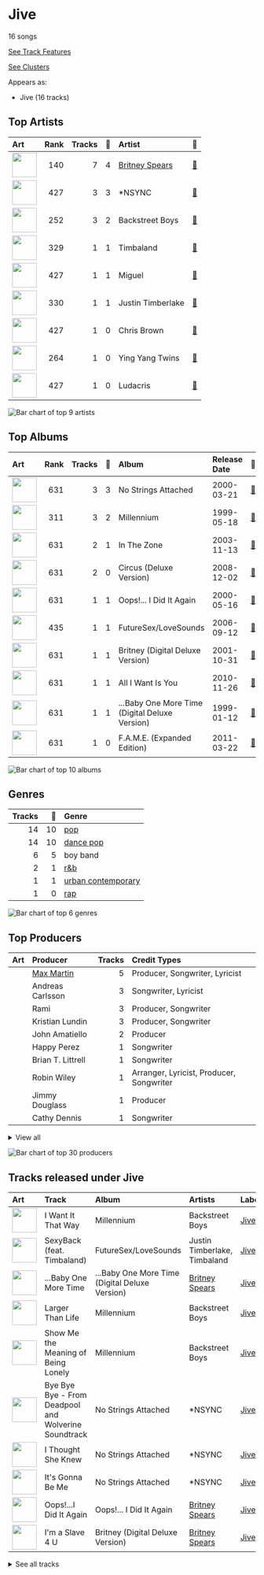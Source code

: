# Jive

16 songs

[See Track Features](audio_features.md)

[See Clusters](clusters/overview.md)

Appears as:
- Jive (16 tracks)

## Top Artists

| Art | Rank | Tracks | 💚 | Artist | 🔗 |
|:---|---:|---:|---:|:---|:---|
| <img src="https://i.scdn.co/image/ab6761610000e5eb3a49b0a3954e460a8a76ed90" alt="" width="50" /> | 140 | 7 | 4 | [Britney Spears](../../artists/britney_spears/overview.md) | [🔗](https://open.spotify.com/artist/26dSoYclwsYLMAKD3tpOr4) |
| <img src="https://i.scdn.co/image/ab6761610000e5eb9414ef07d0ca697726912df1" alt="" width="50" /> | 427 | 3 | 3 | *NSYNC | [🔗](https://open.spotify.com/artist/6Ff53KvcvAj5U7Z1vojB5o) |
| <img src="https://i.scdn.co/image/ab6761610000e5ebd792783a725a0ed42866204c" alt="" width="50" /> | 252 | 3 | 2 | Backstreet Boys | [🔗](https://open.spotify.com/artist/5rSXSAkZ67PYJSvpUpkOr7) |
| <img src="https://i.scdn.co/image/ab6761610000e5ebb713079a55dcf937d241dd2b" alt="" width="50" /> | 329 | 1 | 1 | Timbaland | [🔗](https://open.spotify.com/artist/5Y5TRrQiqgUO4S36tzjIRZ) |
| <img src="https://i.scdn.co/image/ab6761610000e5eb4669166b571594eade778990" alt="" width="50" /> | 427 | 1 | 1 | Miguel | [🔗](https://open.spotify.com/artist/360IAlyVv4PCEVjgyMZrxK) |
| <img src="https://i.scdn.co/image/ab6761610000e5eb7a5cfe2597665a3d160e805e" alt="" width="50" /> | 330 | 1 | 1 | Justin Timberlake | [🔗](https://open.spotify.com/artist/31TPClRtHm23RisEBtV3X7) |
| <img src="https://i.scdn.co/image/ab6761610000e5eba48397e590a1c70e2cda7728" alt="" width="50" /> | 427 | 1 | 0 | Chris Brown | [🔗](https://open.spotify.com/artist/7bXgB6jMjp9ATFy66eO08Z) |
| <img src="https://i.scdn.co/image/8a522c7faa13cf4321ca6bea075fd97f75f40cfe" alt="" width="50" /> | 264 | 1 | 0 | Ying Yang Twins | [🔗](https://open.spotify.com/artist/44PA0rCQXikgOWbfY7Fq7m) |
| <img src="https://i.scdn.co/image/adcc1cb654e89f2e404688ae0d1bbc942ce02e5d" alt="" width="50" /> | 427 | 1 | 0 | Ludacris | [🔗](https://open.spotify.com/artist/3ipn9JLAPI5GUEo4y4jcoi) |

![Bar chart of top 9 artists](../../images/labels/jive/artists.png)

## Top Albums

| Art | Rank | Tracks | 💚 | Album | Release Date | 🔗 |
|:---|---:|---:|---:|:---|:---|:---|
| <img src="https://i.scdn.co/image/ab67616d0000b273a6cb8fab778e1efc406a5909" alt="" width="50" /> | 631 | 3 | 3 | No Strings Attached | 2000-03-21 | [🔗](https://open.spotify.com/album/20RMokVwJ2wjQ0s8FOdOFC) |
| <img src="https://i.scdn.co/image/ab67616d0000b2732160c02bc56f192df0f4986b" alt="" width="50" /> | 311 | 3 | 2 | Millennium | 1999-05-18 | [🔗](https://open.spotify.com/album/5ySxm9hxBNss01WCL7GLyQ) |
| <img src="https://i.scdn.co/image/ab67616d0000b273efc6988972cb04105f002cd4" alt="" width="50" /> | 631 | 2 | 1 | In The Zone | 2003-11-13 | [🔗](https://open.spotify.com/album/0z7pVBGOD7HCIB7S8eLkLI) |
| <img src="https://i.scdn.co/image/ab67616d0000b27354c6edd554935d73e159e199" alt="" width="50" /> | 631 | 2 | 0 | Circus (Deluxe Version) | 2008-12-02 | [🔗](https://open.spotify.com/album/2tve5DGwub1TtbX1khPX5j) |
| <img src="https://i.scdn.co/image/ab67616d0000b2732aa20611c7fb964a74ab01a6" alt="" width="50" /> | 631 | 1 | 1 | Oops!... I Did It Again | 2000-05-16 | [🔗](https://open.spotify.com/album/5PmgtkodFl2Om3hMXONDll) |
| <img src="https://i.scdn.co/image/ab67616d0000b273c6ba98fd3f3b396a6c6f7091" alt="" width="50" /> | 435 | 1 | 1 | FutureSex/LoveSounds | 2006-09-12 | [🔗](https://open.spotify.com/album/2scB1uhcCI1TSf6b9TCZK3) |
| <img src="https://i.scdn.co/image/ab67616d0000b273e1a4e01cb7a1ecff468bbead" alt="" width="50" /> | 631 | 1 | 1 | Britney (Digital Deluxe Version) | 2001-10-31 | [🔗](https://open.spotify.com/album/5ax3GTsfX5uCUaNgnJsSG5) |
| <img src="https://i.scdn.co/image/ab67616d0000b273d5a8395b0d80b8c48a5d851c" alt="" width="50" /> | 631 | 1 | 1 | All I Want Is You | 2010-11-26 | [🔗](https://open.spotify.com/album/493HYe7N5pleudEZRyhE7R) |
| <img src="https://i.scdn.co/image/ab67616d0000b2738e49866860c25afffe2f1a02" alt="" width="50" /> | 631 | 1 | 1 | ...Baby One More Time (Digital Deluxe Version) | 1999-01-12 | [🔗](https://open.spotify.com/album/3WNxdumkSMGMJRhEgK80qx) |
| <img src="https://i.scdn.co/image/ab67616d0000b2730a1d20ec09cab4bb17a36aab" alt="" width="50" /> | 631 | 1 | 0 | F.A.M.E. (Expanded Edition) | 2011-03-22 | [🔗](https://open.spotify.com/album/6df0qvkMXoyHGt9J8cujZb) |

![Bar chart of top 10 albums](../../images/labels/jive/albums.png)

## Genres

| Tracks | 💚 | Genre |
|---:|---:|:---|
| 14 | 10 | [pop](../../genres/pop/overview.md) |
| 14 | 10 | [dance pop](../../genres/dance_pop/overview.md) |
| 6 | 5 | boy band |
| 2 | 1 | [r&b](../../genres/r_b/overview.md) |
| 1 | 1 | [urban contemporary](../../genres/urban_contemporary/overview.md) |
| 1 | 0 | [rap](../../genres/rap/overview.md) |

![Bar chart of top 6 genres](../../images/labels/jive/genres.png)

## Top Producers

| Art | Producer | Tracks | Credit Types |
|:---|:---|---:|:---|
| | [Max Martin](../../producers/max_martin/overview.md) | 5 | Producer, Songwriter, Lyricist |
| | Andreas Carlsson | 3 | Songwriter, Lyricist |
| | Rami | 3 | Producer, Songwriter |
| | Kristian Lundin | 3 | Producer, Songwriter |
| | John Amatiello | 2 | Producer |
| | Happy Perez | 1 | Songwriter |
| | Brian T. Littrell | 1 | Songwriter |
| | Robin Wiley | 1 | Arranger, Lyricist, Producer, Songwriter |
| | Jimmy Douglass | 1 | Producer |
| | Cathy Dennis | 1 | Songwriter |


<details>
<summary>View all</summary>

| Art | Producer | Tracks | Credit Types |
|:---|:---|---:|:---|
| | Janson+Janson | 1 | Arranger |
| | Pontus Winnberg | 1 | Songwriter |
| | [Serban Ghenea](../../producers/serban_ghenea/overview.md) | 1 | Producer |
| | Steve Lunt | 1 | Arranger |
| <img src="https://i.scdn.co/image/ab6761610000e5ebb713079a55dcf937d241dd2b" alt="" width="50" /> | Timbaland | 1 | Lyricist, Producer, Songwriter |
| | Brady Barnett | 1 | Producer |
| | Andrew Coleman | 1 | Producer |
| | Danja | 1 | Lyricist, Producer, Songwriter |
| | Chad Hugo | 1 | Songwriter |
| <img src="https://i.scdn.co/image/ab6761610000e5ebf0789cd783c20985ec3deb4e" alt="" width="50" /> | Pharrell Williams | 1 | Songwriter |
| | Bloodshy and Avant | 1 | Arranger, Producer |
| | Niklas Flyckt | 1 | Producer |
| | Jonathan Kaplan | 1 | Producer |
| <img src="https://i.scdn.co/image/ab6761610000e5eb7a5cfe2597665a3d160e805e" alt="" width="50" /> | Justin Timberlake | 1 | Lyricist, Producer, Songwriter |
| | Brian Garten | 1 | Producer |
| | Michael Tucker | 1 | Producer |
| <img src="https://i.scdn.co/image/ab6761610000e5eb4669166b571594eade778990" alt="" width="50" /> | Miguel | 1 | Songwriter |
| | The Neptunes | 1 | Producer |
| | Christian Karlsson | 1 | Songwriter |
| | Henrik Jonback | 1 | Songwriter |
| | Chris Trevett | 1 | Producer |
| | Jacob Schulze | 1 | Producer, Songwriter |
| | Pat McMakin | 1 | Producer |

</details>


![Bar chart of top 30 producers](../../images/labels/jive/producers.png)
## Tracks released under Jive

| Art | Track | Album | Artists | Label | Rank | 💚 | 🔗 |
|:---|:---|:---|:---|:---|---:|:---|:---|
| <img src="https://i.scdn.co/image/ab67616d0000b2732160c02bc56f192df0f4986b" alt="" width="50" /> | I Want It That Way | Millennium | Backstreet Boys | [Jive](.) | 439 | 💚 | [🔗](https://open.spotify.com/track/47BBI51FKFwOMlIiX6m8ya) |
| <img src="https://i.scdn.co/image/ab67616d0000b273c6ba98fd3f3b396a6c6f7091" alt="" width="50" /> | SexyBack (feat. Timbaland) | FutureSex/LoveSounds | Justin Timberlake, Timbaland | [Jive](.) | 644 | 💚 | [🔗](https://open.spotify.com/track/0O45fw2L5vsWpdsOdXwNAR) |
| <img src="https://i.scdn.co/image/ab67616d0000b2738e49866860c25afffe2f1a02" alt="" width="50" /> | ...Baby One More Time | ...Baby One More Time (Digital Deluxe Version) | [Britney Spears](../../artists/britney_spears/overview.md) | [Jive](.) | 954 | 💚 | [🔗](https://open.spotify.com/track/3MjUtNVVq3C8Fn0MP3zhXa) |
| <img src="https://i.scdn.co/image/ab67616d0000b2732160c02bc56f192df0f4986b" alt="" width="50" /> | Larger Than Life | Millennium | Backstreet Boys | [Jive](.) | 954 | 💚 | [🔗](https://open.spotify.com/track/6sbXGUn9V9ZaLwLdOfpKRE) |
| <img src="https://i.scdn.co/image/ab67616d0000b2732160c02bc56f192df0f4986b" alt="" width="50" /> | Show Me the Meaning of Being Lonely | Millennium | Backstreet Boys | [Jive](.) | 954 | | [🔗](https://open.spotify.com/track/3BsaRV5QIulYz2lV9WWa8T) |
| <img src="https://i.scdn.co/image/ab67616d0000b273a6cb8fab778e1efc406a5909" alt="" width="50" /> | Bye Bye Bye - From Deadpool and Wolverine Soundtrack | No Strings Attached | *NSYNC | [Jive](.) | 954 | 💚 | [🔗](https://open.spotify.com/track/62bOmKYxYg7dhrC6gH9vFn) |
| <img src="https://i.scdn.co/image/ab67616d0000b273a6cb8fab778e1efc406a5909" alt="" width="50" /> | I Thought She Knew | No Strings Attached | *NSYNC | [Jive](.) | 954 | 💚 | [🔗](https://open.spotify.com/track/0b4u7IhBY61kSmS8wVIPYg) |
| <img src="https://i.scdn.co/image/ab67616d0000b273a6cb8fab778e1efc406a5909" alt="" width="50" /> | It's Gonna Be Me | No Strings Attached | *NSYNC | [Jive](.) | 954 | 💚 | [🔗](https://open.spotify.com/track/2AW37v0bDyuOzGP3XnmFuA) |
| <img src="https://i.scdn.co/image/ab67616d0000b2732aa20611c7fb964a74ab01a6" alt="" width="50" /> | Oops!...I Did It Again | Oops!... I Did It Again | [Britney Spears](../../artists/britney_spears/overview.md) | [Jive](.) | 954 | 💚 | [🔗](https://open.spotify.com/track/6naxalmIoLFWR0siv8dnQQ) |
| <img src="https://i.scdn.co/image/ab67616d0000b273e1a4e01cb7a1ecff468bbead" alt="" width="50" /> | I'm a Slave 4 U | Britney (Digital Deluxe Version) | [Britney Spears](../../artists/britney_spears/overview.md) | [Jive](.) | 954 | 💚 | [🔗](https://open.spotify.com/track/6ldwfK0yWgTAlmIfuQkTYN) |


<details>
<summary>See all tracks</summary>

| Art | Track | Album | Artists | Label | Rank | 💚 | 🔗 |
|:---|:---|:---|:---|:---|---:|:---|:---|
| <img src="https://i.scdn.co/image/ab67616d0000b273efc6988972cb04105f002cd4" alt="" width="50" /> | (I Got That) Boom Boom (feat. Ying Yang Twins) | In The Zone | [Britney Spears](../../artists/britney_spears/overview.md), Ying Yang Twins | [Jive](.) | 954 | | [🔗](https://open.spotify.com/track/5epx5YtoMbV0GrL9qx9kVY) |
| <img src="https://i.scdn.co/image/ab67616d0000b273efc6988972cb04105f002cd4" alt="" width="50" /> | Toxic | In The Zone | [Britney Spears](../../artists/britney_spears/overview.md) | [Jive](.) | 954 | 💚 | [🔗](https://open.spotify.com/track/6I9VzXrHxO9rA9A5euc8Ak) |
| <img src="https://i.scdn.co/image/ab67616d0000b27354c6edd554935d73e159e199" alt="" width="50" /> | If U Seek Amy | Circus (Deluxe Version) | [Britney Spears](../../artists/britney_spears/overview.md) | [Jive](.) | 954 | | [🔗](https://open.spotify.com/track/2hdy9Wt9qp7M7d0U3ossu2) |
| <img src="https://i.scdn.co/image/ab67616d0000b27354c6edd554935d73e159e199" alt="" width="50" /> | Womanizer | Circus (Deluxe Version) | [Britney Spears](../../artists/britney_spears/overview.md) | [Jive](.) | 954 | | [🔗](https://open.spotify.com/track/4fixebDZAVToLbUCuEloa2) |
| <img src="https://i.scdn.co/image/ab67616d0000b273d5a8395b0d80b8c48a5d851c" alt="" width="50" /> | Sure Thing | All I Want Is You | Miguel | [Jive](.) | 954 | 💚 | [🔗](https://open.spotify.com/track/0JXXNGljqupsJaZsgSbMZV) |
| <img src="https://i.scdn.co/image/ab67616d0000b2730a1d20ec09cab4bb17a36aab" alt="" width="50" /> | Wet The Bed (feat. Ludacris) | F.A.M.E. (Expanded Edition) | Chris Brown, Ludacris | [Jive](.) | 954 | | [🔗](https://open.spotify.com/track/2xRGPubKBTHX6iyrpQvtCy) |

</details>

